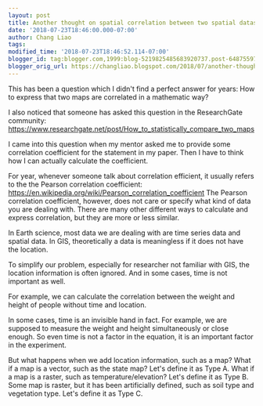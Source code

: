 ```yaml
---
layout: post
title: Another thought on spatial correlation between two spatial datasets
date: '2018-07-23T18:46:00.000-07:00'
author: Chang Liao
tags:
modified_time: '2018-07-23T18:46:52.114-07:00'
blogger_id: tag:blogger.com,1999:blog-5219825485683920737.post-6487559763227996117
blogger_orig_url: https://changliao.blogspot.com/2018/07/another-thought-on-spatial-correlation.html
---
```


This has been a question which I didn't find a perfect answer for years: 
How to express that two maps are correlated in a mathematic way? 

I also noticed that someone has asked this question in the ResearchGate 
community: 
https://www.researchgate.net/post/How_to_statistically_compare_two_maps 

I came into this question when my mentor asked me to provide some correlation 
coefficient for the statement in my paper. Then I have to think how I can 
actually calculate the coefficient. 

For year, whenever someone talk about correlation efficient, it usually refers 
to the the Pearson correlation coefficient: 
https://en.wikipedia.org/wiki/Pearson_correlation_coefficient 
The Pearson correlation coefficient, however, does not care or specify what 
kind of data you are dealing with. 
There are many other different ways to calculate and express correlation, but 
they are more or less similar. 

In Earth science, most data we are dealing with are time series data and 
spatial data. In GIS, theoretically a data is meaningless if it does not have 
the location. 

To simplify our problem, especially for researcher not familiar with GIS, the 
location information is often ignored. And in some cases, time is not 
important as well. 

For example, we can calculate the correlation between the weight and height of 
people without time and location. 

In some cases, time is an invisible hand in fact. For example, we are supposed 
to measure the weight and height simultaneously or close enough. So even time 
is not a factor in the equation, it is an important factor in the experiment. 

But what happens when we add location information, such as a map? 
What if a map is a vector, such as the state map? Let's define it as Type A. 
What if a map is a raster, such as temperature/elevation? Let's define it as 
Type B. 
Some map is raster, but it has been artificially defined, such as soil type 
and vegetation type. Let's define it as Type C. 